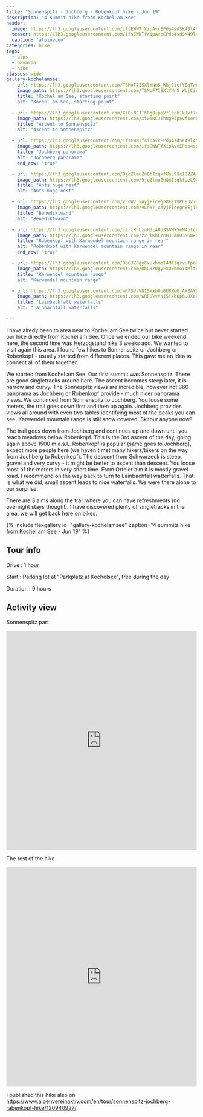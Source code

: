 ```yaml
---
title: "Sonnenspitz - Jochberg - Robenkopf hike - Jun 19"
description: "4 summit hike freom Kochel am See"
header:
  image: https://lh3.googleusercontent.com/ifsEWNTfXipAvcEPdp4sdSK49l4Y3cDgzTiBqYXOC9pz0RztEcCdwnqtRqh-H5z80vhLhOLtJTlaB5ElK3PhWKz7FLnNaX-VhQ3jAsW7m1DuEhjoF9lJ9OGIpManSR4UR1y7_JTXj5oFC1mATPFuH6ClBS3xGzBDLJfJoO_ETYiax-fWmlqf-jIKyZ4XhrE11eBlQIw_lUsx9aTNt8HLFfq-FF5m5zUT9RA4gWmYb_B99IwVWtbKu2o7d5p9X_rlwFZQhPo5Rzh3yEgRWDxAdDoBO_CXdWzBlDwXJkhh7TB2__v-r86KK2pUE8JI8FdCLfzi3zTOAeXnBuOK9lC8ie0IvuuvH_-JR9oMLtrxN8ehLn2Td7RVB7RgwQD5tMFixa_BpdCzXwutqsqY4nChesEFwlHbXS17cqwX5WDfucWS7j_cjmTcExKlmoZ6AyUBTEIawRwNEXV1YFTi7iRoxRn4htOzn0qfkass82HvhXFdCT8ArwqOp0YEkYI-7OISddoW7mzt-dal_B1VYIMHaY3gRP9zMRmYdOd0_DN825dO6qN5QajqjFZmMLT7teT6VrKiJ4xcgkF-7R5wZYeQxw7MBjp0YXtx3vzRWIinyEntP2EkyJE7k19_QeZB6QM36pjW0izMy8IhENYoO8ADbatFtrUeHQ6qlnN2ko2WZxlo6m6vHVBROhkg1ZPjgHyUFSp_4C3cr582LuX8QZHEB7RDkQ=w1068-h331-no
  teaser: https://lh3.googleusercontent.com/ifsEWNTfXipAvcEPdp4sdSK49l4Y3cDgzTiBqYXOC9pz0RztEcCdwnqtRqh-H5z80vhLhOLtJTlaB5ElK3PhWKz7FLnNaX-VhQ3jAsW7m1DuEhjoF9lJ9OGIpManSR4UR1y7_JTXj5oFC1mATPFuH6ClBS3xGzBDLJfJoO_ETYiax-fWmlqf-jIKyZ4XhrE11eBlQIw_lUsx9aTNt8HLFfq-FF5m5zUT9RA4gWmYb_B99IwVWtbKu2o7d5p9X_rlwFZQhPo5Rzh3yEgRWDxAdDoBO_CXdWzBlDwXJkhh7TB2__v-r86KK2pUE8JI8FdCLfzi3zTOAeXnBuOK9lC8ie0IvuuvH_-JR9oMLtrxN8ehLn2Td7RVB7RgwQD5tMFixa_BpdCzXwutqsqY4nChesEFwlHbXS17cqwX5WDfucWS7j_cjmTcExKlmoZ6AyUBTEIawRwNEXV1YFTi7iRoxRn4htOzn0qfkass82HvhXFdCT8ArwqOp0YEkYI-7OISddoW7mzt-dal_B1VYIMHaY3gRP9zMRmYdOd0_DN825dO6qN5QajqjFZmMLT7teT6VrKiJ4xcgkF-7R5wZYeQxw7MBjp0YXtx3vzRWIinyEntP2EkyJE7k19_QeZB6QM36pjW0izMy8IhENYoO8ADbatFtrUeHQ6qlnN2ko2WZxlo6m6vHVBROhkg1ZPjgHyUFSp_4C3cr582LuX8QZHEB7RDkQ=w800-h300-no
  caption: "alpineduo"
categories: hike
tags:
  - alps
  - bavaria
  - hike
classes: wide
gallery-kochelamsee:
  - url: https://lh3.googleusercontent.com/TSMoF7ISXlYNnS_WbjCicfYEqTwFUCffJaupSwWVIG9MVONG5DDJz6EeFvD1wQtqvS82RaLSju47hDVIh30wB73wuYphDvKY86LEGrwZbT_H20KkLj9an7N-n_xbXTrsWX7fvo2LDntnGta2LHYiKj4wbQ5vtkOat16m9AlUPRD-W_tE4NdnyVt2CfN_d4rG4Dynf88etG7AUuKfAyVQxDcfVahJ0CyOIgozCM9AiMsiGaUKX7RJMfSxkdNavH7_tLJJDvENpLhcMgeyViXZG4OYQ36Fu5kjp_neuxdrXCP0pnxFhoLKdEz4gXhlNEZ7vNQKrcAJs8WxFrDijnWE4yrS_HvY_JJDiVJSoFmS1aREPRv1Gcny6BqhPLAepCOFFA8P99-plmRorn0PUd6YuiLnuO8db8hdLLyho2ZllvIcanJ0-4vRY-DNd5QuabM25fdp91QxTDHVF-bQMl-BkuwZzhMflK-zh65Z4ntf9F_cckuM4gIv4YuwcGfMc5mwcgI9VTiDXajj-wWhysSG6tyj12ezo-plI1s8iFGCfCsWqxiu2u0fekEK6iQageWXi3jf5f5GhJoeAcKmxk_MMsta35-s_eXmgvFUCdLpLsHEuQhWSWDv9AWV69c6L5ys5PU_Zrtqjq-YLqpD9Bq_u9EJ-ox5MwnOzYlWyuv6BI0uiUi4Nhh0u9R2A5W2hU6Q1Cn9nNdSsSNwTPy5yd3Ws9ruqg=w2054-h1542-no
    image_path: https://lh3.googleusercontent.com/TSMoF7ISXlYNnS_WbjCicfYEqTwFUCffJaupSwWVIG9MVONG5DDJz6EeFvD1wQtqvS82RaLSju47hDVIh30wB73wuYphDvKY86LEGrwZbT_H20KkLj9an7N-n_xbXTrsWX7fvo2LDntnGta2LHYiKj4wbQ5vtkOat16m9AlUPRD-W_tE4NdnyVt2CfN_d4rG4Dynf88etG7AUuKfAyVQxDcfVahJ0CyOIgozCM9AiMsiGaUKX7RJMfSxkdNavH7_tLJJDvENpLhcMgeyViXZG4OYQ36Fu5kjp_neuxdrXCP0pnxFhoLKdEz4gXhlNEZ7vNQKrcAJs8WxFrDijnWE4yrS_HvY_JJDiVJSoFmS1aREPRv1Gcny6BqhPLAepCOFFA8P99-plmRorn0PUd6YuiLnuO8db8hdLLyho2ZllvIcanJ0-4vRY-DNd5QuabM25fdp91QxTDHVF-bQMl-BkuwZzhMflK-zh65Z4ntf9F_cckuM4gIv4YuwcGfMc5mwcgI9VTiDXajj-wWhysSG6tyj12ezo-plI1s8iFGCfCsWqxiu2u0fekEK6iQageWXi3jf5f5GhJoeAcKmxk_MMsta35-s_eXmgvFUCdLpLsHEuQhWSWDv9AWV69c6L5ys5PU_Zrtqjq-YLqpD9Bq_u9EJ-ox5MwnOzYlWyuv6BI0uiUi4Nhh0u9R2A5W2hU6Q1Cn9nNdSsSNwTPy5yd3Ws9ruqg=w400-h300-no
    title: "Kochel am See, starting point"
    alt: "Kochel am See, starting point"

  - url: https://lh3.googleusercontent.com/Xi0iNCJTh0g0ip5Vf1enb1kJxf7aL2NI6GHAPPS4hGf-kSQAM32at5vrYJcXHJZOFBvc-Hsxu-3g4r8VF9H33yMToZbci-FB262FzdT5CTbPhngx4N8ThpJhkBbUYE6ZUtQEhbbIKci7GheQrNyErF0UC7kTkAwLaJdMvoIzd-WMtzAXBfd3UgLcRDEH8derSK2r1Ljk17fdXQYKj9IzFlI5WCk-NGaPWjl-qf5qyJ7XI2AvqgW9FocKebvyZ2odX0dTThRNtqnlGVMSwR5k-Yu2F9gVWEAo_62rlPuFohpcyiiuyJ2BdCvTDdm0vUkxcqVUrAaUhyLLamKA_-8SuwrdPapSIpXgfjbA1Qf2S-9scT8l5yseaY8BdHV_lk5bgdAzhOQRbedvUsOvut6B6q_lIZ8LJ90RcSKRQ5Glptxl1I4PXMuGky9OoPUfusynlKjprdMSEkothJ5MzQ7dbFvNSRtuOv2Tzj3_1ZQAwd-VVkEJuFAKo16B3xSjM0LcUjXxeYm_ZCDWnMr_32unHSiJWiwAq3jCRCBqy_Drd2yvQho7rUAYwM7qrixwa4HjhiTahfHOVJor_5bI7U1qK04-UC8PUF8FD5HxdrhfVO5VYKJ47zPuXWBzhXMVL3c6AZnBIJ_eFcpDHBJM4JCP_YH2zK3Lx_EF=w1156-h1540-no
    image_path: https://lh3.googleusercontent.com/Xi0iNCJTh0g0ip5Vf1enb1kJxf7aL2NI6GHAPPS4hGf-kSQAM32at5vrYJcXHJZOFBvc-Hsxu-3g4r8VF9H33yMToZbci-FB262FzdT5CTbPhngx4N8ThpJhkBbUYE6ZUtQEhbbIKci7GheQrNyErF0UC7kTkAwLaJdMvoIzd-WMtzAXBfd3UgLcRDEH8derSK2r1Ljk17fdXQYKj9IzFlI5WCk-NGaPWjl-qf5qyJ7XI2AvqgW9FocKebvyZ2odX0dTThRNtqnlGVMSwR5k-Yu2F9gVWEAo_62rlPuFohpcyiiuyJ2BdCvTDdm0vUkxcqVUrAaUhyLLamKA_-8SuwrdPapSIpXgfjbA1Qf2S-9scT8l5yseaY8BdHV_lk5bgdAzhOQRbedvUsOvut6B6q_lIZ8LJ90RcSKRQ5Glptxl1I4PXMuGky9OoPUfusynlKjprdMSEkothJ5MzQ7dbFvNSRtuOv2Tzj3_1ZQAwd-VVkEJuFAKo16B3xSjM0LcUjXxeYm_ZCDWnMr_32unHSiJWiwAq3jCRCBqy_Drd2yvQho7rUAYwM7qrixwa4HjhiTahfHOVJor_5bI7U1qK04-UC8PUF8FD5HxdrhfVO5VYKJ47zPuXWBzhXMVL3c6AZnBIJ_eFcpDHBJM4JCP_YH2zK3Lx_EF=w300-h400-no
    title: "Ascent to Sonnenspitz"
    alt: "Ascent to Sonnenspitz"

  - url: https://lh3.googleusercontent.com/ifsEWNTfXipAvcEPdp4sdSK49l4Y3cDgzTiBqYXOC9pz0RztEcCdwnqtRqh-H5z80vhLhOLtJTlaB5ElK3PhWKz7FLnNaX-VhQ3jAsW7m1DuEhjoF9lJ9OGIpManSR4UR1y7_JTXj5oFC1mATPFuH6ClBS3xGzBDLJfJoO_ETYiax-fWmlqf-jIKyZ4XhrE11eBlQIw_lUsx9aTNt8HLFfq-FF5m5zUT9RA4gWmYb_B99IwVWtbKu2o7d5p9X_rlwFZQhPo5Rzh3yEgRWDxAdDoBO_CXdWzBlDwXJkhh7TB2__v-r86KK2pUE8JI8FdCLfzi3zTOAeXnBuOK9lC8ie0IvuuvH_-JR9oMLtrxN8ehLn2Td7RVB7RgwQD5tMFixa_BpdCzXwutqsqY4nChesEFwlHbXS17cqwX5WDfucWS7j_cjmTcExKlmoZ6AyUBTEIawRwNEXV1YFTi7iRoxRn4htOzn0qfkass82HvhXFdCT8ArwqOp0YEkYI-7OISddoW7mzt-dal_B1VYIMHaY3gRP9zMRmYdOd0_DN825dO6qN5QajqjFZmMLT7teT6VrKiJ4xcgkF-7R5wZYeQxw7MBjp0YXtx3vzRWIinyEntP2EkyJE7k19_QeZB6QM36pjW0izMy8IhENYoO8ADbatFtrUeHQ6qlnN2ko2WZxlo6m6vHVBROhkg1ZPjgHyUFSp_4C3cr582LuX8QZHEB7RDkQ=w2736-h848-no
    image_path: https://lh3.googleusercontent.com/ifsEWNTfXipAvcEPdp4sdSK49l4Y3cDgzTiBqYXOC9pz0RztEcCdwnqtRqh-H5z80vhLhOLtJTlaB5ElK3PhWKz7FLnNaX-VhQ3jAsW7m1DuEhjoF9lJ9OGIpManSR4UR1y7_JTXj5oFC1mATPFuH6ClBS3xGzBDLJfJoO_ETYiax-fWmlqf-jIKyZ4XhrE11eBlQIw_lUsx9aTNt8HLFfq-FF5m5zUT9RA4gWmYb_B99IwVWtbKu2o7d5p9X_rlwFZQhPo5Rzh3yEgRWDxAdDoBO_CXdWzBlDwXJkhh7TB2__v-r86KK2pUE8JI8FdCLfzi3zTOAeXnBuOK9lC8ie0IvuuvH_-JR9oMLtrxN8ehLn2Td7RVB7RgwQD5tMFixa_BpdCzXwutqsqY4nChesEFwlHbXS17cqwX5WDfucWS7j_cjmTcExKlmoZ6AyUBTEIawRwNEXV1YFTi7iRoxRn4htOzn0qfkass82HvhXFdCT8ArwqOp0YEkYI-7OISddoW7mzt-dal_B1VYIMHaY3gRP9zMRmYdOd0_DN825dO6qN5QajqjFZmMLT7teT6VrKiJ4xcgkF-7R5wZYeQxw7MBjp0YXtx3vzRWIinyEntP2EkyJE7k19_QeZB6QM36pjW0izMy8IhENYoO8ADbatFtrUeHQ6qlnN2ko2WZxlo6m6vHVBROhkg1ZPjgHyUFSp_4C3cr582LuX8QZHEB7RDkQ=w400-h300-no
    title: "Jochberg panorama"
    alt: "Jochberg panorama"
    end_row: "true"

  - url: https://lh3.googleusercontent.com/9jqZlmuZnQhIzqkfUeL9XcI82ZA-LilszfF6_4gGuXpfc9glVfEMsb-Eg1wUuksYFU_WE28bNMJ8cwxwu5M9aS_pwH3AScJx34rLBTQa1_T7FuRBKbvpMKWG1qz7tk5GVpmUBFV6HU3hr_S7-fksqc3wishDh8A5SC9t-xdxDvs8XhEtHjTDHB1BFCDyyU41LC47pXkPA0LWNXoDcyf6zGB0xucPPbtkdDoj2fXSesKjo8CIUJBYmF5uan3epDh9ku7R6rclJYDsnFf11l47y-YPN2Zbkk6-osVOuE7UP5NyI849qUSzNgp_H4u-QzSMGlBkQ_sy63pyZisRSl2HecUCBmW6EPCBCRh0zU9jTSXnpifAVPRr9UQPdoOR3L18ApdZ8qNk05f8Y1ndVxtLArKOJXJ0QemXyNw6MnskbmCEuOkRrCL0xFTgmmW4IiuaEfTxcGDk0r5Hmn2uS4g2ECoAmnMhYtsgLghYud6_yT2Z_aM_RfRiedyDv74a5ikzBHVu2IGyNkKsdMSICQthBBCxDJXGy8qQOFshtsXCAMwpfKzM1F29KcrY1mEbEcQi2nMAO2xq0YUP4YNXOpqnTTadfFZ9iyZCIW5TN8hhFOL90d61w7hROObrCwsqxWbt2t--LzfcIbYocl2sSzGfqsvNyGdINwPKpzty1MfNBJ43TBPY5jFREfRCvR1UEcGHLh-O2Rs7etKn84GSU77wPLX9eg=w1156-h1540-no
    image_path: https://lh3.googleusercontent.com/9jqZlmuZnQhIzqkfUeL9XcI82ZA-LilszfF6_4gGuXpfc9glVfEMsb-Eg1wUuksYFU_WE28bNMJ8cwxwu5M9aS_pwH3AScJx34rLBTQa1_T7FuRBKbvpMKWG1qz7tk5GVpmUBFV6HU3hr_S7-fksqc3wishDh8A5SC9t-xdxDvs8XhEtHjTDHB1BFCDyyU41LC47pXkPA0LWNXoDcyf6zGB0xucPPbtkdDoj2fXSesKjo8CIUJBYmF5uan3epDh9ku7R6rclJYDsnFf11l47y-YPN2Zbkk6-osVOuE7UP5NyI849qUSzNgp_H4u-QzSMGlBkQ_sy63pyZisRSl2HecUCBmW6EPCBCRh0zU9jTSXnpifAVPRr9UQPdoOR3L18ApdZ8qNk05f8Y1ndVxtLArKOJXJ0QemXyNw6MnskbmCEuOkRrCL0xFTgmmW4IiuaEfTxcGDk0r5Hmn2uS4g2ECoAmnMhYtsgLghYud6_yT2Z_aM_RfRiedyDv74a5ikzBHVu2IGyNkKsdMSICQthBBCxDJXGy8qQOFshtsXCAMwpfKzM1F29KcrY1mEbEcQi2nMAO2xq0YUP4YNXOpqnTTadfFZ9iyZCIW5TN8hhFOL90d61w7hROObrCwsqxWbt2t--LzfcIbYocl2sSzGfqsvNyGdINwPKpzty1MfNBJ43TBPY5jFREfRCvR1UEcGHLh-O2Rs7etKn84GSU77wPLX9eg=w300-h400-no
    title: "Ants huge nest"
    alt: "Ants huge nest"

  - url: https://lh3.googleusercontent.com/vLnW7_xAyjFicegn8EjTVPLB3v7s8XNxJPvvBp2i1PJFUwGh8tII0OB96gHgSbmxdYp4fDnoCWXrfgW-MGZVIpVQFAwXBpC27_QxTLsMQ8hvRqL8UJ2NS8vKGqI8PKcvtklmqFTO4ovkV-ruBT2VOJHwI9GjcquZOIC7Atwn3BehiQdDfuSeZgU1vmHbuTN2Aq1JHxMfZ451knXKcpvXpQbuV-bOiAOtxa5dc9Ba_3du1RkLd8mRQAcVoZzzjkU7ff0lpeRB4gaxo3jb7hDXckwN2RxPXaN5_B0kTuW1JoQjydMRA-jFi0hRMlZBl9Dr1VvhdvWUl1YD4WMFNhqY80hkWFQ7_qsunkrB6iwcpwtWiLt-rXZpPapp1ugejInxn6wbLbLB_2h2qVHM2GyV4wp_pV4TS-VYGV3iUH8qcyvu3pqHs-KDlNPkZf0R0pDkY6tPucIGkjfTRydUWUeBbyvqzYlzk7tE0HTGJ4cHua3VLvIedzomMyhG8fWnQa9FEWkinlneJ6bnw-BYOxImVA0auxZzsrP6vNRYUfoMKWfvr7zPhaQ5amM-T4EUyc0VNcPstHkHafTmBsCqOUrHcKgLVuf4iD4ZR5wMENz85zTRRvBEeQmcCZWx4ryfUspSSTFr0kJ3JTYzLOxMVs4ph6h2bekQ8nXnyK_MVBL0OW2a49zoCmN0tu2YKSJjbnH2RW-N03YWoJ_eEBL4z_H5yfYl_w=w2054-h1542-no
    image_path: https://lh3.googleusercontent.com/vLnW7_xAyjFicegn8EjTVPLB3v7s8XNxJPvvBp2i1PJFUwGh8tII0OB96gHgSbmxdYp4fDnoCWXrfgW-MGZVIpVQFAwXBpC27_QxTLsMQ8hvRqL8UJ2NS8vKGqI8PKcvtklmqFTO4ovkV-ruBT2VOJHwI9GjcquZOIC7Atwn3BehiQdDfuSeZgU1vmHbuTN2Aq1JHxMfZ451knXKcpvXpQbuV-bOiAOtxa5dc9Ba_3du1RkLd8mRQAcVoZzzjkU7ff0lpeRB4gaxo3jb7hDXckwN2RxPXaN5_B0kTuW1JoQjydMRA-jFi0hRMlZBl9Dr1VvhdvWUl1YD4WMFNhqY80hkWFQ7_qsunkrB6iwcpwtWiLt-rXZpPapp1ugejInxn6wbLbLB_2h2qVHM2GyV4wp_pV4TS-VYGV3iUH8qcyvu3pqHs-KDlNPkZf0R0pDkY6tPucIGkjfTRydUWUeBbyvqzYlzk7tE0HTGJ4cHua3VLvIedzomMyhG8fWnQa9FEWkinlneJ6bnw-BYOxImVA0auxZzsrP6vNRYUfoMKWfvr7zPhaQ5amM-T4EUyc0VNcPstHkHafTmBsCqOUrHcKgLVuf4iD4ZR5wMENz85zTRRvBEeQmcCZWx4ryfUspSSTFr0kJ3JTYzLOxMVs4ph6h2bekQ8nXnyK_MVBL0OW2a49zoCmN0tu2YKSJjbnH2RW-N03YWoJ_eEBL4z_H5yfYl_w=w400-h300-no
    title: "Benediktwand"
    alt: "Benediktwand"

  - url: https://lh3.googleusercontent.com/z2_lKhLznH3LAHU3S6Wk5eM4btcCLhflXArY1hUdLWr-sa9ipnmGjw5OJI1VK3v7Asfx-aJaASJ8LB-k0eZKu8g0J4nsOxiitFUnh-FLjtOpJFfSiGdsRrCxTsySWjt1xAdJGBT8o3KZrkapNGg03WU6cPQ1LiWUwyvqrUomXiYstjp0LcfhqEDScSiOWXHl87qtcPP_6IgHiKCE_qjUassDaue7jWV0K2qOM-N-n4YtbafZi_sovawSHpesFJwe1fhQSwQMlAeIayMFr-Tz7J5-0IjGNWBZoX7fkNjVq9LtQSYJuni-bVQa61eYXrT8oCz_Bs9NPKsSlAoqlGSS0Ryit9M2LVCjSrX-VNEfZjP-qN7OI5MQVe7UdI60plfRLa-rc55H81KT5kAV5ptYIlhsEKIVXkJk-5rhb6jLJlSBOSbGXLVT0cp50suaCLx_OvCazGaXI8gf2OO9izbdsmRlCX91Xx4SafCZewdIVMJXYutRkyvLg5QAFgf0rorYp7A2R53s2aQJc0ARJr5iFj01FFZ4x11e62q_Dsh3UorO7-Zo7IAlGTbNsqMJDz0uw07cnX07SIBaMGMUOdVcvpcPKvEliqMGHje55-NA_dJBi0y575Vo1YaTqGMBJVmd0KokBrseVfEmXA6uPeC49KmEFLanK8yS=w2054-h1542-no
    image_path: https://lh3.googleusercontent.com/z2_lKhLznH3LAHU3S6Wk5eM4btcCLhflXArY1hUdLWr-sa9ipnmGjw5OJI1VK3v7Asfx-aJaASJ8LB-k0eZKu8g0J4nsOxiitFUnh-FLjtOpJFfSiGdsRrCxTsySWjt1xAdJGBT8o3KZrkapNGg03WU6cPQ1LiWUwyvqrUomXiYstjp0LcfhqEDScSiOWXHl87qtcPP_6IgHiKCE_qjUassDaue7jWV0K2qOM-N-n4YtbafZi_sovawSHpesFJwe1fhQSwQMlAeIayMFr-Tz7J5-0IjGNWBZoX7fkNjVq9LtQSYJuni-bVQa61eYXrT8oCz_Bs9NPKsSlAoqlGSS0Ryit9M2LVCjSrX-VNEfZjP-qN7OI5MQVe7UdI60plfRLa-rc55H81KT5kAV5ptYIlhsEKIVXkJk-5rhb6jLJlSBOSbGXLVT0cp50suaCLx_OvCazGaXI8gf2OO9izbdsmRlCX91Xx4SafCZewdIVMJXYutRkyvLg5QAFgf0rorYp7A2R53s2aQJc0ARJr5iFj01FFZ4x11e62q_Dsh3UorO7-Zo7IAlGTbNsqMJDz0uw07cnX07SIBaMGMUOdVcvpcPKvEliqMGHje55-NA_dJBi0y575Vo1YaTqGMBJVmd0KokBrseVfEmXA6uPeC49KmEFLanK8yS=w400-h300-no
    title: "Robenkopf with Karwendel mountain range in rear"
    alt: "Robenkopf with Karwendel mountain range in rear"
    end_row: "true"

  - url: https://lh3.googleusercontent.com/DbG3Z0gyExUxhmoT4Mltqzvufpo9nnffV34rmJTu73SbtVomKVmTKAG90wvmftJdmcVvA1b1ANcbmY6mqAJNN5hpiHipRj8mfEAqiFWqfeMSE_Prqu7m7ucjFLh4rI1w7_Q4pXJH1ngo0v3Pq0vPJqLjauLL7RZN5k7dtDL_tEjuYNS8DUvgWCLeTsXCFtszVDcVQqF9TmfPH4PQB4Iw5M3ZprkzW_byQF82mQo4K4daRNB96VMUmLr1FTf75sgxqshEUiXz07bXE5HTVkPj4L2ao1YnM9e57V8o4L9PZccRs_KmEsahXxs14xOlSqvA87w9CvKE-9zhbgy3cN8xZAlR5wCulh2T9rMjsgt7idVqcbTzkzICJuvvI5PHPu1DKLTkjPPMwym1B_njio2Qiyfcl-gSoLzpuSY9G_ULvqZDEFNKuh1NiRMopC_X9Y-z4F_Xt5lDj8jMkHAIGX97o8Bn2ijNcfDXi7NpvYQAkjMpB4I4Wt2PH4MGAfJiZTdXKRDezBbKxjbQnx9fmU0zatQAsBv_WInnA8dJ-HrrHxTqWdwbT-nYdUR8AmQLXaE-kjz5RXZ04q3Mp8OGkvWBFgSJHtwUcXD15WR7cJkk45euRKmG9593YMjFPKXuLYx7nJjJw0MwSVasgn5eGX7c_JSroT-OvC1xvWgH5cy6mjnYTCIj2vKrKCGfZSHC3g4Za9Xb9IEi3iNOQFvi9UhRWFF3lQ=w2054-h1542-no
    image_path: https://lh3.googleusercontent.com/DbG3Z0gyExUxhmoT4Mltqzvufpo9nnffV34rmJTu73SbtVomKVmTKAG90wvmftJdmcVvA1b1ANcbmY6mqAJNN5hpiHipRj8mfEAqiFWqfeMSE_Prqu7m7ucjFLh4rI1w7_Q4pXJH1ngo0v3Pq0vPJqLjauLL7RZN5k7dtDL_tEjuYNS8DUvgWCLeTsXCFtszVDcVQqF9TmfPH4PQB4Iw5M3ZprkzW_byQF82mQo4K4daRNB96VMUmLr1FTf75sgxqshEUiXz07bXE5HTVkPj4L2ao1YnM9e57V8o4L9PZccRs_KmEsahXxs14xOlSqvA87w9CvKE-9zhbgy3cN8xZAlR5wCulh2T9rMjsgt7idVqcbTzkzICJuvvI5PHPu1DKLTkjPPMwym1B_njio2Qiyfcl-gSoLzpuSY9G_ULvqZDEFNKuh1NiRMopC_X9Y-z4F_Xt5lDj8jMkHAIGX97o8Bn2ijNcfDXi7NpvYQAkjMpB4I4Wt2PH4MGAfJiZTdXKRDezBbKxjbQnx9fmU0zatQAsBv_WInnA8dJ-HrrHxTqWdwbT-nYdUR8AmQLXaE-kjz5RXZ04q3Mp8OGkvWBFgSJHtwUcXD15WR7cJkk45euRKmG9593YMjFPKXuLYx7nJjJw0MwSVasgn5eGX7c_JSroT-OvC1xvWgH5cy6mjnYTCIj2vKrKCGfZSHC3g4Za9Xb9IEi3iNOQFvi9UhRWFF3lQ=w400-h300-no
    title: "Karwendel mountain range"
    alt: "Karwendel mountain range"

  - url: https://lh3.googleusercontent.com/wRFSVvVNI5Yxb0p6U8XeUjAXEAYhR0ajCyvIWF06gu_UZwREzrRwWIO5T-sdEH1qCkjVrHYbPPidvmnZrhkP_IXqN78CNOK6X-KjPLAh0X-kBT1ZlvHu3IpeeueJZ7I7UgHx30EiMa7xGrXhl5J8mNFj8fv82iJbKPPYbz6KYFkeNeCeX18FKrzRKjnFG8JNi0rtkeEmy0r-eeYL6gICY43kvmNGQodrd9C8OaVKJGTrD6xPMisPd_XyBmn6hEgUpH-VmdgTKSZhan3iBndMe8BjNhhnT6rtEdtOhGctvEt435etpAtyqLjleRlTWKU_C6bM-KPLmLrtuGos4oVRfx0ZJ5QuYc-8nr8b-rHbl36jYN1V7ktfP7MvD5yNVP1oMAm5xyYMkoA0Ls0GHJWcTINvZCcQ2ga9Q-2bfYZSrpLg9GLvBmAIOR310Xo2_FrjDfO0cZ_CeadgnmZ-0o2E6hR_lqERSjzB2ok7oecClUBCuq2bENyQkLZ71FnnLWlmWwejSEfmfR2CvrY-bKDWAjFzHk2Hqw6xcwfrI3879ZXrSaVKq0c7bDGrOzjbjXK1U3ajVFXW8GtiNQarb-c2iz86zBayz9h9NxofZvG5ZdBPM6d8n_aWQU3Er-w-k82kNpg6kxf9Tvln_3q9m7uN4HQgibIX7Nbb1ethv5bE3FCDRK5_HZg7DcHZoawPHq-uc5OwDro7IEw0iuePImx1hxpZ1A=w1156-h1540-no
    image_path: https://lh3.googleusercontent.com/wRFSVvVNI5Yxb0p6U8XeUjAXEAYhR0ajCyvIWF06gu_UZwREzrRwWIO5T-sdEH1qCkjVrHYbPPidvmnZrhkP_IXqN78CNOK6X-KjPLAh0X-kBT1ZlvHu3IpeeueJZ7I7UgHx30EiMa7xGrXhl5J8mNFj8fv82iJbKPPYbz6KYFkeNeCeX18FKrzRKjnFG8JNi0rtkeEmy0r-eeYL6gICY43kvmNGQodrd9C8OaVKJGTrD6xPMisPd_XyBmn6hEgUpH-VmdgTKSZhan3iBndMe8BjNhhnT6rtEdtOhGctvEt435etpAtyqLjleRlTWKU_C6bM-KPLmLrtuGos4oVRfx0ZJ5QuYc-8nr8b-rHbl36jYN1V7ktfP7MvD5yNVP1oMAm5xyYMkoA0Ls0GHJWcTINvZCcQ2ga9Q-2bfYZSrpLg9GLvBmAIOR310Xo2_FrjDfO0cZ_CeadgnmZ-0o2E6hR_lqERSjzB2ok7oecClUBCuq2bENyQkLZ71FnnLWlmWwejSEfmfR2CvrY-bKDWAjFzHk2Hqw6xcwfrI3879ZXrSaVKq0c7bDGrOzjbjXK1U3ajVFXW8GtiNQarb-c2iz86zBayz9h9NxofZvG5ZdBPM6d8n_aWQU3Er-w-k82kNpg6kxf9Tvln_3q9m7uN4HQgibIX7Nbb1ethv5bE3FCDRK5_HZg7DcHZoawPHq-uc5OwDro7IEw0iuePImx1hxpZ1A=w300-h400-no
    title: "Lainbachfall waterfalls"
    alt: "Lainbachfall waterfalls"

---
```


I have alredy been to area near to Kochel am See twice but never started our hike directly from Kochel am See. Once we ended our bike weekend here, the second time was Herzogstand hike  3 weeks ago. We wanted to visit again this area. I found few hikes to Sonnenspitz or Jochberg or Robenkopf - usually started from different places. This gave me an idea to connect all of them together.

We started from Kochel am See. Our first summit was Sonnenspitz. There are good singletracks around here. The ascent becomes steep later, it is narrow and curvy. The Sonnespitz views are incredible, however not 360 panorama as Jochberg or Robenkopf provide - much nicer panorama views. We continued from Sonnenspitz to Jochberg. You loose some meters, the trail goes down first and then up again. Jochberg provides views all around with even two tables identifying most of the peaks you can see. Karwendel mountain range is still snow covered. Skitour anyone now?

The trail goes down from Jochberg and continues up and down until you reach meadows below Robenkopf. This is the 3rd ascent of the day, going again above 1500 m.a.s.l.. Robenkopf is popular (same goes to Jochberg), expect more people here (we haven't met many hikers/bikers on the way from Jochberg to Robenkopf). The descent from Schwarzeck is steep, gravel and very curvy - it might be better to ascent than descent. You loose most of the meters in very short time. From Orteler alm it is mostly gravel road. I recommend on the way back to turn to Lainbachfall watterfalls. That is what we did, small ascent leads to nice waterfalls. We were there alone to our surprise.

There are 3 alms along the trail where you can have refreshments (no overnight stays though!). I have discovered plenty of singletracks in the area, we will get back here on bikes. 

{% include flexgallery id="gallery-kochelamsee" caption="4 summits hike from Kochel am See  - Jun 19" %}

## Tour info

Drive
: 1 hour

Start
: Parking lot at "Parkplatz at Kochelsee", free during the day

Duration
: 9 hours

## Activity view

Sonnenspitz part

<iframe src="https://www.komoot.com/tour/70071771/embed?profile=1" width="100%" height="580" frameborder="0" scrolling="no"></iframe>

The rest of the hike

<iframe src="https://www.komoot.com/tour/70072686/embed?profile=1" width="100%" height="580" frameborder="0" scrolling="no"></iframe>

I published this hike also on https://www.alpenvereinaktiv.com/en/tour/sonnenspitz-jochberg-rabenkopf-hike/120940927/
